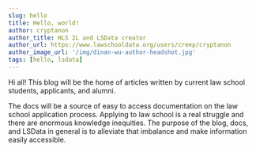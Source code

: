 ```yaml
---
slug: hello
title: Hello, world!
author: cryptanon
author_title: HLS 2L and LSData creator
author_url: https://www.lawschooldata.org/users/creep/cryptanon
author_image_url: '/img/dinan-wu-author-headshot.jpg'
tags: [hello, lsdata]
---
```


Hi all! This blog will be the home of articles written by current law school students, applicants, and alumni.

The docs will be a source of easy to access documentation on the law school application process. Applying to law school is a real struggle and there are enormous knowledge inequities. The purpose of the blog, docs, and LSData in general is to alleviate that imbalance and make information easily accessible.